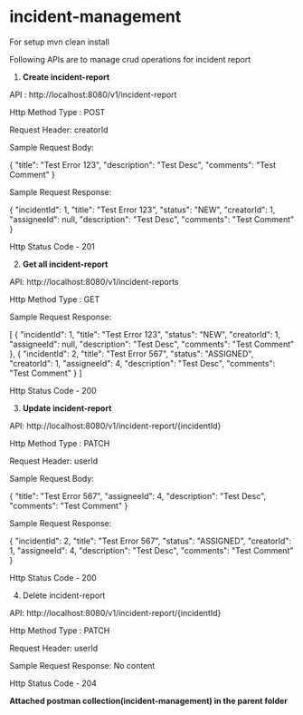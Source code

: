 # incident-management

For setup
mvn clean install

Following APIs are to manage crud operations for incident report

1. **Create incident-report**

API : http://localhost:8080/v1/incident-report

Http Method Type : POST

Request Header: creatorId <Integer Type>

Sample Request Body:

{
    "title": "Test Error 123",
    "description": "Test Desc",
    "comments": "Test Comment"
}

Sample Request Response:

{
    "incidentId": 1,
    "title": "Test Error 123",
    "status": "NEW",
    "creatorId": 1,
    "assigneeId": null,
    "description": "Test Desc",
    "comments": "Test Comment"
}

Http Status Code - 201


2. **Get all incident-report**

API: http://localhost:8080/v1/incident-reports

Http Method Type : GET

Sample Request Response:

[
    {
        "incidentId": 1,
        "title": "Test Error 123",
        "status": "NEW",
        "creatorId": 1,
        "assigneeId": null,
        "description": "Test Desc",
        "comments": "Test Comment"
    },
    {
        "incidentId": 2,
        "title": "Test Error 567",
        "status": "ASSIGNED",
        "creatorId": 1,
        "assigneeId": 4,
        "description": "Test Desc",
        "comments": "Test Comment"
    }
]

Http Status Code - 200


3. **Update incident-report**

API: http://localhost:8080/v1/incident-report/{incidentId}

Http Method Type : PATCH

Request Header: userId <Integer Type>

Sample Request Body:

{
    "title": "Test Error 567",
    "assigneeId": 4,
    "description": "Test Desc",
    "comments": "Test Comment"
}

Sample Request Response:

{
    "incidentId": 2,
    "title": "Test Error 567",
    "status": "ASSIGNED",
    "creatorId": 1,
    "assigneeId": 4,
    "description": "Test Desc",
    "comments": "Test Comment"
}

Http Status Code - 200

4. Delete incident-report

API: http://localhost:8080/v1/incident-report/{incidentId}

Http Method Type : PATCH

Request Header: userId <Integer Type>

Sample Request Response: No content

Http Status Code - 204


**Attached postman collection(incident-management) in the parent folder**


